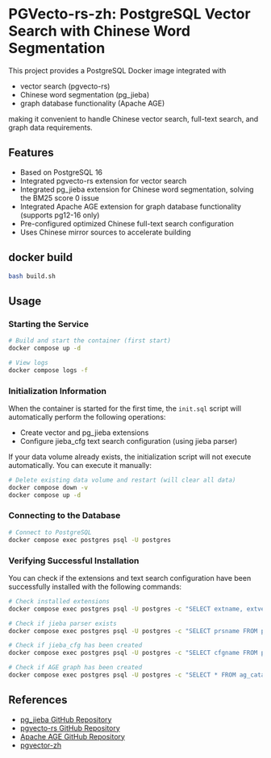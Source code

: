 # PGVecto-rs-zh: PostgreSQL Vector Search with Chinese Word Segmentation

This project provides a PostgreSQL Docker image integrated with 
- vector search (pgvecto-rs)
- Chinese word segmentation (pg_jieba)
- graph database functionality (Apache AGE)

making it convenient to handle Chinese vector search, full-text search, and graph data requirements.

## Features

- Based on PostgreSQL 16
- Integrated pgvecto-rs extension for vector search
- Integrated pg_jieba extension for Chinese word segmentation, solving the BM25 score 0 issue
- Integrated Apache AGE extension for graph database functionality (supports pg12-16 only)
- Pre-configured optimized Chinese full-text search configuration
- Uses Chinese mirror sources to accelerate building

## docker build

```bash
bash build.sh
```

## Usage

### Starting the Service

```bash
# Build and start the container (first start)
docker compose up -d

# View logs
docker compose logs -f
```

### Initialization Information

When the container is started for the first time, the `init.sql` script will automatically perform the following operations:
- Create vector and pg_jieba extensions
- Configure jieba_cfg text search configuration (using jieba parser)

If your data volume already exists, the initialization script will not execute automatically. You can execute it manually:

```bash
# Delete existing data volume and restart (will clear all data)
docker compose down -v
docker compose up -d

```

### Connecting to the Database

```bash
# Connect to PostgreSQL
docker compose exec postgres psql -U postgres
```

### Verifying Successful Installation

You can check if the extensions and text search configuration have been successfully installed with the following commands:

```bash
# Check installed extensions
docker compose exec postgres psql -U postgres -c "SELECT extname, extversion FROM pg_extension;"

# Check if jieba parser exists
docker compose exec postgres psql -U postgres -c "SELECT prsname FROM pg_ts_parser WHERE prsname LIKE 'jieba%';"

# Check if jieba_cfg has been created
docker compose exec postgres psql -U postgres -c "SELECT cfgname FROM pg_ts_config WHERE cfgname = 'jieba_cfg';"

# Check if AGE graph has been created
docker compose exec postgres psql -U postgres -c "SELECT * FROM ag_catalog.ag_graph;"
```

## References

- [pg_jieba GitHub Repository](https://github.com/jaiminpan/pg_jieba)
- [pgvecto-rs GitHub Repository](https://github.com/tensorchord/pgvecto.rs)
- [Apache AGE GitHub Repository](https://github.com/apache/age)
- [pgvector-zh](https://github.com/wang-h/pgvector-zh)